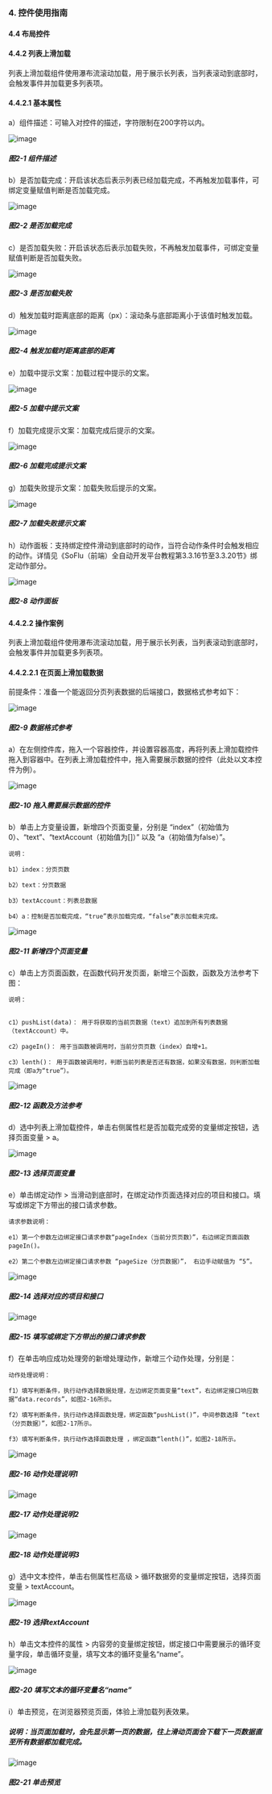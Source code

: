 ### 4. 控件使用指南

#### 4.4 布局控件

#### 4.4.2 列表上滑加载

列表上滑加载组件使用瀑布流滚动加载，用于展示长列表，当列表滚动到底部时，会触发事件并加载更多列表项。

#### 4.4.2.1 基本属性

a）组件描述：可输入对控件的描述，字符限制在200字符以内。

![image](https://user-images.githubusercontent.com/79617492/219599333-fb2ef4c3-99cf-4199-9229-04560154e599.png)

##### 图2-1 组件描述

b）是否加载完成：开启该状态后表示列表已经加载完成，不再触发加载事件，可绑定变量赋值判断是否加载完成。

![image](https://user-images.githubusercontent.com/79617492/219599345-02ee1951-0436-4d89-a8e7-c91ed99fd416.png)

##### 图2-2 是否加载完成

c）是否加载失败：开启该状态后表示加载失败，不再触发加载事件，可绑定变量赋值判断是否加载失败。

![image](https://user-images.githubusercontent.com/79617492/219599365-189e82f2-7a70-4dc3-8725-daad7c26e194.png)

##### 图2-3 是否加载失败

d）触发加载时距离底部的距离（px）：滚动条与底部距离小于该值时触发加载。

![image](https://user-images.githubusercontent.com/79617492/219599393-4883f18e-2280-4ce5-9dd4-da80af4c8b59.png)

##### 图2-4 触发加载时距离底部的距离

e）加载中提示文案：加载过程中提示的文案。

![image](https://user-images.githubusercontent.com/79617492/219599410-a10ba758-a99e-472e-b354-349dc74e6f18.png)

##### 图2-5 加载中提示文案

f）加载完成提示文案：加载完成后提示的文案。

![image](https://user-images.githubusercontent.com/79617492/219599431-4d9d55a9-a217-490f-ba07-49c48e470c0b.png)

##### 图2-6 加载完成提示文案

g）加载失败提示文案：加载失败后提示的文案。

![image](https://user-images.githubusercontent.com/79617492/219599451-ba4836de-2f40-4b5c-bb38-a74ca30b6f59.png)

##### 图2-7 加载失败提示文案

h）动作面板：支持绑定控件滑动到底部时的动作，当符合动作条件时会触发相应的动作。详情见《SoFlu（前端）全自动开发平台教程第3.3.16节至3.3.20节》绑定动作部分。

![image](https://user-images.githubusercontent.com/79617492/219599474-933fc836-6e91-41a7-abb9-77b6289be23e.png)

##### 图2-8 动作面板

#### 4.4.2.2 操作案例

列表上滑加载组件使用瀑布流滚动加载，用于展示长列表，当列表滚动到底部时，会触发事件并加载更多列表项。

#### 4.4.2.2.1 在页面上滑加载数据

前提条件：准备一个能返回分页列表数据的后端接口，数据格式参考如下：

![image](https://user-images.githubusercontent.com/79617492/219599496-ac7f856d-8a51-49f3-b93f-dad93d90c0e0.png)

##### 图2-9 数据格式参考

a）在左侧控件库，拖入一个容器控件，并设置容器高度，再将列表上滑加载控件拖入到容器中。在列表上滑加载控件中，拖入需要展示数据的控件（此处以文本控件为例）。

![image](https://user-images.githubusercontent.com/79617492/219599526-0a5abde8-8caa-47fe-a15d-b52eb9cc0ccb.png)

##### 图2-10 拖入需要展示数据的控件

b）单击上方变量设置，新增四个页面变量，分别是 “index”（初始值为0）、“text”、“textAccount（初始值为[]）” 以及 “a（初始值为false）”。

```
说明：

b1）index：分页页数

b2）text：分页数据

b3）textAccount：列表总数据

b4）a：控制是否加载完成，“true”表示加载完成，“false”表示加载未完成。
```

![image](https://user-images.githubusercontent.com/79617492/219599559-242b575b-5ccc-409e-b7c2-858bb2c8f037.png)

##### 图2-11 新增四个页面变量

c）单击上方页面函数，在函数代码开发页面，新增三个函数，函数及方法参考下图：

```
说明：


c1）pushList(data)： 用于将获取的当前页数据（text）追加到所有列表数据（textAccount）中。

c2）pageIn()： 用于当函数被调用时，当前分页页数（index）自增+1。

c3）lenth()： 用于函数被调用时，判断当前列表是否还有数据，如果没有数据，则判断加载完成（即a为“true”）。
```

![image](https://user-images.githubusercontent.com/79617492/219599581-efcb3321-b415-4103-9393-81e48524db9f.png)

##### 图2-12 函数及方法参考

d）选中列表上滑加载控件，单击右侧属性栏是否加载完成旁的变量绑定按钮，选择页面变量 > a。

![image](https://user-images.githubusercontent.com/79617492/219599612-bb37758e-738a-4150-9dfd-9465557dc96c.png)

##### 图2-13 选择页面变量

e）单击绑定动作 > 当滑动到底部时，在绑定动作页面选择对应的项目和接口。填写或绑定下方带出的接口请求参数。

```
请求参数说明：

e1）第一个参数左边绑定接口请求参数“pageIndex（当前分页页数）”，右边绑定页面函数pageIn()。

e2）第二个参数左边绑定接口请求参数 “pageSize（分页数据）”， 右边手动赋值为 “5”。
```

![image](https://user-images.githubusercontent.com/79617492/219599665-9f3489b1-f8aa-472b-814d-130214aa2299.png)

##### 图2-14 选择对应的项目和接口

![image](https://user-images.githubusercontent.com/79617492/219599689-97680a69-e98d-4e7f-a849-5b08ecc13acf.png)

##### 图2-15 填写或绑定下方带出的接口请求参数

f）在单击响应成功处理旁的新增处理动作，新增三个动作处理，分别是：

```
动作处理说明：

f1）填写判断条件，执行动作选择数据处理，左边绑定页面变量“text”，右边绑定接口响应数据“data.records”，如图2-16所示。

f2）填写判断条件，执行动作选择函数处理，绑定函数“pushList()”，中间参数选择 “text（分页数据）”，如图2-17所示。

f3）填写判断条件，执行动作选择函数处理 ，绑定函数“lenth()”，如图2-18所示。
```

![image](https://user-images.githubusercontent.com/79617492/219599718-da025cc8-067f-499c-a28d-9319bc80a9f9.png)

##### 图2-16 动作处理说明1

![image](https://user-images.githubusercontent.com/79617492/219599746-3e6d52b1-221b-478b-9dc8-beb1401707d4.png)

##### 图2-17 动作处理说明2

![image](https://user-images.githubusercontent.com/79617492/219599774-24e2aeca-25f0-434d-85fe-609f8effeade.png)

##### 图2-18 动作处理说明3

g）选中文本控件，单击右侧属性栏高级 > 循环数据旁的变量绑定按钮，选择页面变量 > textAccount。

![image](https://user-images.githubusercontent.com/79617492/219599793-bc77b34b-5393-49fc-8c77-177c33cf4ba3.png)

##### 图2-19 选择textAccount

h）单击文本控件的属性 > 内容旁的变量绑定按钮，绑定接口中需要展示的循环变量字段，单击循环变量，填写文本的循环变量名“name”。

![image](https://user-images.githubusercontent.com/79617492/219599818-d226fb0f-3433-4d09-8096-ac41397f3375.png)

##### 图2-20 填写文本的循环变量名“name”

i）单击预览，在浏览器预览页面，体验上滑加载列表效果。

##### 说明：当页面加载时，会先显示第一页的数据，往上滑动页面会下载下一页数据直至所有数据都加载完成。

![image](https://user-images.githubusercontent.com/79617492/219599845-4798e943-6d2f-4e18-8e38-d725ab43df87.png)

##### 图2-21 单击预览
